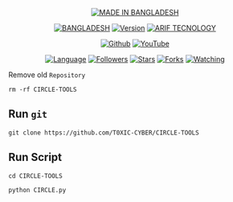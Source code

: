 <p align="center">
<a href="https://instagram.com/mohammad_arif_hasnain/"><img title="MADE IN BANGLADESH" src="https://img.shields.io/badge/MADE%20IN-BANGLADESH-SCRIPT?colorA=%23ff899&colorB=%23017e41&colorC=%2FF000&style=for-the-badge"></a>
</p>

<p align="center">
<a href="https://instagram.com/mohammad_arif_hasnain"><img title="BANGLADESH" src="https://img.shields.io/badge/TOOLS-CIRCLE-green.svg"></a>
<a href="https://youtube.com/channel/UCZZqPRa6GkB4prE3pgynW5w"><img title="Version" src="https://img.shields.io/badge/Version-4.0.4-green.svg?style=flat-square"></a>
<a href="https://youtube.com/channel/UCZZqPRa6GkB4prE3pgynW5w"><img title="ARIF TECNOLOGY" src="https://img.shields.io/badge/MAINTAINED%3F-YES-green.svg"></a>
</p>

<p align="center">
<a href="https://github.com/T0XIC-CYBER"><img title="Github" src="https://img.shields.io/badge/CIRCLE-TOOLS-brightgreen?style=for-the-badge&logo=github"></a>
<a href="https://youtube.com/channel/UCZZqPRa6GkB4prE3pgynW5w"><img title="YouTube" src="https://img.shields.io/badge/YouTube-ARIF TECNOLOGY-1f425f?style=for-the-badge&logo=Youtube"></a>
</p>
<p align="center">
<a href="https://github.com/T0XIC-CYBER"><img title="Language" src="https://img.shields.io/badge/Made%20With-Python-1f425f.svg?v=103"></a>
<a href="https://github.com/T0XIC-CYBER"><img title="Followers" src="https://img.shields.io/github/followers/T0XIC-CYBER?color=cyan&style=flat-square"></a>
<a href="https://github.com/T0XIC-CYBER"><img title="Stars" src="https://img.shields.io/github/stars/T0XIC-CYBER/CIRCLE-TOOLS?color=cyan&style=flat-square"></a>
<a href="https://github.com/T0XIC-CYBER"><img title="Forks" src="https://img.shields.io/github/forks/T0XIC-CYBER/CIRCLE-TOOLS?color=cyan&style=flat-square"></a>
<a href="https://github.com/T0XIC-CYBER"><img title="Watching" src="https://img.shields.io/github/watchers/T0XIC-CYBER/CIRCLE-TOOLS?label=Watchers&color=cyan&style=flat-square"></a>

</p>

Remove old `Repository`

```
rm -rf CIRCLE-TOOLS
```

## Run `git`

```
git clone https://github.com/T0XIC-CYBER/CIRCLE-TOOLS
```

## Run Script 

```
cd CIRCLE-TOOLS
```
```
python CIRCLE.py
```

